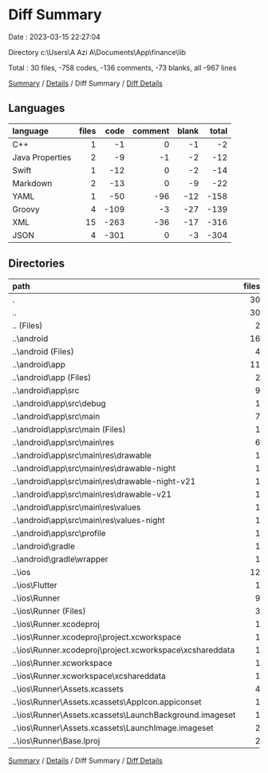 # Diff Summary

Date : 2023-03-15 22:27:04

Directory c:\\Users\\A Azi A\\Documents\\App\\finance\\lib

Total : 30 files,  -758 codes, -136 comments, -73 blanks, all -967 lines

[Summary](results.md) / [Details](details.md) / Diff Summary / [Diff Details](diff-details.md)

## Languages
| language | files | code | comment | blank | total |
| :--- | ---: | ---: | ---: | ---: | ---: |
| C++ | 1 | -1 | 0 | -1 | -2 |
| Java Properties | 2 | -9 | -1 | -2 | -12 |
| Swift | 1 | -12 | 0 | -2 | -14 |
| Markdown | 2 | -13 | 0 | -9 | -22 |
| YAML | 1 | -50 | -96 | -12 | -158 |
| Groovy | 4 | -109 | -3 | -27 | -139 |
| XML | 15 | -263 | -36 | -17 | -316 |
| JSON | 4 | -301 | 0 | -3 | -304 |

## Directories
| path | files | code | comment | blank | total |
| :--- | ---: | ---: | ---: | ---: | ---: |
| . | 30 | -758 | -136 | -73 | -967 |
| .. | 30 | -758 | -136 | -73 | -967 |
| .. (Files) | 2 | -60 | -96 | -19 | -175 |
| ..\\android | 16 | -295 | -38 | -42 | -375 |
| ..\\android (Files) | 4 | -45 | 0 | -12 | -57 |
| ..\\android\\app | 11 | -245 | -37 | -29 | -311 |
| ..\\android\\app (Files) | 2 | -139 | -3 | -16 | -158 |
| ..\\android\\app\\src | 9 | -106 | -34 | -13 | -153 |
| ..\\android\\app\\src\\debug | 1 | -5 | -3 | -4 | -12 |
| ..\\android\\app\\src\\main | 7 | -96 | -28 | -7 | -131 |
| ..\\android\\app\\src\\main (Files) | 1 | -39 | -10 | -7 | -56 |
| ..\\android\\app\\src\\main\\res | 6 | -57 | -18 | 0 | -75 |
| ..\\android\\app\\src\\main\\res\\drawable | 1 | -9 | 0 | 0 | -9 |
| ..\\android\\app\\src\\main\\res\\drawable-night | 1 | -9 | 0 | 0 | -9 |
| ..\\android\\app\\src\\main\\res\\drawable-night-v21 | 1 | -9 | 0 | 0 | -9 |
| ..\\android\\app\\src\\main\\res\\drawable-v21 | 1 | -9 | 0 | 0 | -9 |
| ..\\android\\app\\src\\main\\res\\values | 1 | -11 | -9 | 0 | -20 |
| ..\\android\\app\\src\\main\\res\\values-night | 1 | -10 | -9 | 0 | -19 |
| ..\\android\\app\\src\\profile | 1 | -5 | -3 | -2 | -10 |
| ..\\android\\gradle | 1 | -5 | -1 | -1 | -7 |
| ..\\android\\gradle\\wrapper | 1 | -5 | -1 | -1 | -7 |
| ..\\ios | 12 | -403 | -2 | -12 | -417 |
| ..\\ios\\Flutter | 1 | -26 | 0 | -1 | -27 |
| ..\\ios\\Runner | 9 | -361 | -2 | -9 | -372 |
| ..\\ios\\Runner (Files) | 3 | -60 | 0 | -3 | -63 |
| ..\\ios\\Runner.xcodeproj | 1 | -8 | 0 | -1 | -9 |
| ..\\ios\\Runner.xcodeproj\\project.xcworkspace | 1 | -8 | 0 | -1 | -9 |
| ..\\ios\\Runner.xcodeproj\\project.xcworkspace\\xcshareddata | 1 | -8 | 0 | -1 | -9 |
| ..\\ios\\Runner.xcworkspace | 1 | -8 | 0 | -1 | -9 |
| ..\\ios\\Runner.xcworkspace\\xcshareddata | 1 | -8 | 0 | -1 | -9 |
| ..\\ios\\Runner\\Assets.xcassets | 4 | -233 | 0 | -5 | -238 |
| ..\\ios\\Runner\\Assets.xcassets\\AppIcon.appiconset | 1 | -122 | 0 | -1 | -123 |
| ..\\ios\\Runner\\Assets.xcassets\\LaunchBackground.imageset | 1 | -52 | 0 | -1 | -53 |
| ..\\ios\\Runner\\Assets.xcassets\\LaunchImage.imageset | 2 | -59 | 0 | -3 | -62 |
| ..\\ios\\Runner\\Base.lproj | 2 | -68 | -2 | -1 | -71 |

[Summary](results.md) / [Details](details.md) / Diff Summary / [Diff Details](diff-details.md)